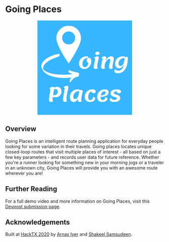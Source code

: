 # Going Places

<p align="center">
  <img width="300" height="300" src="public/images/logo.png">
</p>

## Overview
Going Places is an intelligent route planning application for everyday people looking for some variation in their travels. Going places locates unique closed-loop routes that visit multiple places of interest - all based on just a few key parameters - and records user data for future reference. Whether you're a runner looking for something new in your morning jogs or a traveler in an unknown city, Going Places will provide you with an awesome route wherever you are!

## Further Reading
For a full demo video and more information on Going Places, visit this [Devpost submission page](https://devpost.com/software/going-places).

## Acknowledgements
Built at [HackTX 2020](https://hacktx2020.devpost.com/) by [Arnav Iyer](https://github.com/ArnavIyer) and [Shakeel Samsudeen](https://github.com/shakeelsamsu/).